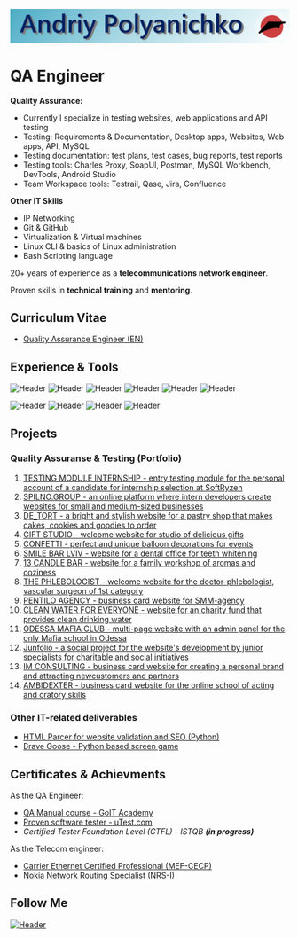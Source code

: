 ![Header](https://github.com/Rasshua/Rasshua/blob/main/assets/GitHub_Logo_4.png)

# QA Engineer

**Quality Assurance:**

- Currently I specialize in testing websites, web applications and API testing
- Testing: Requirements & Documentation, Desktop apps, Websites, Web apps, API, MySQL
- Testing documentation: test plans, test cases, bug reports, test reports
- Testing tools: Charles Proxy, SoapUI, Postman, MySQL Workbench, DevTools, Android Studio
- Team Workspace tools: Testrail, Qase, Jira, Confluence

**Other IT Skills**

- IP Networking
- Git & GitHub
- Virtualization & Virtual machines
- Linux CLI & basics of Linux administration
- Bash Scripting language

20+ years of experience as a **telecommunications network engineer**.

Proven skills in **technical training** and **mentoring**.

## Curriculum Vitae

- [Quality Assurance Engineer (EN)](https://drive.google.com/file/d/1eApQ5hG-S34D8MAm-CQdYJGVvxq3sPkq/view?usp=drive_link "target=_blank")

## Experience & Tools

![Header](https://img.shields.io/badge/DevTools-101010?style=for-the-badge&logo=googlechrome&logoColor=2674f2)
![Header](https://img.shields.io/badge/CharlesProxy-090909?style=for-the-badge&logo=charlesproxy&logoColor=8cc4d7)
![Header](https://img.shields.io/badge/Postman-101010?style=for-the-badge&logo=Postman&logoColor=f76935)
![Header](https://img.shields.io/badge/SoapUI-101010?style=for-the-badge&logo=SoapUI&logoColor=2674f2)
![Header](https://img.shields.io/badge/Jira-090909?style=for-the-badge&logo=jira&logoColor=136be1)
![Header](https://img.shields.io/badge/MySQL-090909?style=for-the-badge&logo=mysql&logoColor=00618a)

![Header](https://img.shields.io/badge/GitHub-101010?style=for-the-badge&logo=GitHub&logoColor=8cc4d7)
![Header](https://img.shields.io/badge/VSCode-101010?style=for-the-badge&logo=visualstudio&logoColor=39a7f2)
![Header](https://img.shields.io/badge/VMWare-101010?style=for-the-badge&logo=vmware&logoColor=77a53e)
![Header](https://img.shields.io/badge/Ubuntu-101010?style=for-the-badge&logo=ubuntu&logoColor=d64613)

## Projects

### Quality Assuranse & Testing (Portfolio)

1. [TESTING MODULE INTERNSHIP - entry testing module for the personal account of a candidate for internship selection at SoftRyzen](https://testing-module-internship.vercel.app/login)
2. [SPILNO.GROUP - an online platform where intern developers create websites for small and medium-sized businesses](https://spilno.group/)
3. [DE_TORT - a bright and stylish website for a pastry shop that makes cakes, cookies and goodies to order](https://de-tort.com.ua/)
4. [GIFT STUDIO - welcome website for studio of delicious gifts ](https://www.gift-studio.com.ua/)
4. [CONFETTI - perfect and unique balloon decorations for events](https://www.confettibalony.shop/)
5. [SMILE BAR LVIV - website for a dental office for teeth whitening](https://smilebarlviv.com/)
6. [13 CANDLE BAR - website for a family workshop of aromas and coziness](https://www.13candle.bar/en)
7. [THE PHLEBOLOGIST - welcome website for the doctor-phlebologist, vascular surgeon of 1st category](https://doctor-voitsitskyi.com.ua/en)
8. [PENTILO AGENCY - business card website for SMM-agency](https://pentiloagency.com/)
9. [CLEAN WATER FOR EVERYONE - website for an charity fund that provides clean drinking water](https://charitywater.com.ua/en)
10. [ODESSA MAFIA CLUB - multi-page website with an admin panel for the only Mafia school in Odessa](https://mafiaodessa.com/)
11. [Junfolio - a social project for the website's development by junior specialists for charitable and social initiatives](https://junfolio.top/)
12. [IM CONSULTING - business card website for creating a personal brand and attracting newcustomers and partners](https://imconsulting.com.ua/)
13. [AMBIDEXTER - business card website for the online school of acting and oratory skills](https://www.ambidexterschool.com/en)

<!-- 
- [Checklists](https://github.com/Rasshua/checklists)
- [SQL Queries](https://github.com/Rasshua/SQL)
- [Postman Collections](https://github.com/Rasshua/postman)
-->

### Other IT-related deliverables

- [HTML Parcer for website validation and SEO (Python)](https://github.com/Rasshua/html_parser)
- [Brave Goose - Python based screen game](https://github.com/Rasshua/brave_goose)

## Certificates & Achievments

As the QA Engineer:
- [QA Manual course - GoIT Academy](https://drive.google.com/file/d/1mJxY7qPihw1E51S2jAbivzcgPpZhHbKL/view?usp=drive_link)
- [Proven software tester - uTest.com](https://drive.google.com/file/d/1S7CVCRouJHKoHpnpp-kSJLlU5AfQ2ykM/view?usp=drive_link)
- <i>Certified Tester Foundation Level (CTFL) - ISTQB <b>(in progress)</b></i>

As the Telecom engineer:
- [Carrier Ethernet Certified Professional (MEF-CECP)](https://drive.google.com/file/d/17zJxfSNSyGUifiip3D0tPxULdP_WCkXL/view?usp=sharing/)
- [Nokia Network Routing Specialist (NRS-I)](https://drive.google.com/file/d/1G1G-efrz_6K171duKWESWU9N5C0Ugz8z/view?usp=sharing/)

## Follow Me

[![Header](https://img.shields.io/badge/Linkedin-494949?style=for-the-badge&logo=linkedin&logoColor=0073b1)](https://www.linkedin.com/in/polandre/)
